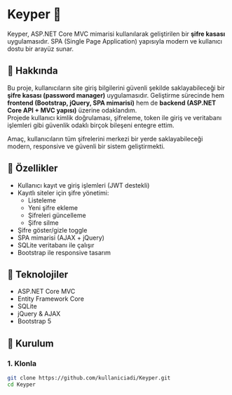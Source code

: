 # Keyper 🔐

Keyper, ASP.NET Core MVC mimarisi kullanılarak geliştirilen bir **şifre kasası** uygulamasıdır. SPA (Single Page Application) yapısıyla modern ve kullanıcı dostu bir arayüz sunar.

## 📌 Hakkında

Bu proje, kullanıcıların site giriş bilgilerini güvenli şekilde saklayabileceği bir **şifre kasası (password manager)** uygulamasıdır. Geliştirme sürecinde hem **frontend (Bootstrap, jQuery, SPA mimarisi)** hem de **backend (ASP.NET Core API + MVC yapısı)** üzerine odaklandım.  
Projede kullanıcı kimlik doğrulaması, şifreleme, token ile giriş ve veritabanı işlemleri gibi güvenlik odaklı birçok bileşeni entegre ettim.

Amaç, kullanıcıların tüm şifrelerini merkezi bir yerde saklayabileceği modern, responsive ve güvenli bir sistem geliştirmekti.

## 🧩 Özellikler

- Kullanıcı kayıt ve giriş işlemleri (JWT destekli)
- Kayıtlı siteler için şifre yönetimi:
  - Listeleme
  - Yeni şifre ekleme
  - Şifreleri güncelleme
  - Şifre silme
- Şifre göster/gizle toggle
- SPA mimarisi (AJAX + jQuery)
- SQLite veritabanı ile çalışır
- Bootstrap ile responsive tasarım

## 🧱 Teknolojiler

- ASP.NET Core MVC
- Entity Framework Core
- SQLite
- jQuery & AJAX
- Bootstrap 5

## 🔧 Kurulum

### 1. Klonla

```bash
git clone https://github.com/kullaniciadi/Keyper.git
cd Keyper

